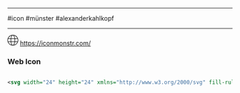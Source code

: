
______
#icon
#münster
#alexanderkahlkopf
_______
<svg width="24" height="24" xmlns="http://www.w3.org/2000/svg" fill-rule="evenodd" clip-rule="evenodd"><path d="M12.02 0c6.614.011 11.98 5.383 11.98 12 0 6.623-5.376 12-12 12-6.623 0-12-5.377-12-12 0-6.617 5.367-11.989 11.981-12h.039zm3.694 16h-7.427c.639 4.266 2.242 7 3.713 7 1.472 0 3.075-2.734 3.714-7m6.535 0h-5.523c-.426 2.985-1.321 5.402-2.485 6.771 3.669-.76 6.671-3.35 8.008-6.771m-14.974 0h-5.524c1.338 3.421 4.34 6.011 8.009 6.771-1.164-1.369-2.059-3.786-2.485-6.771m-.123-7h-5.736c-.331 1.166-.741 3.389 0 6h5.736c-.188-1.814-.215-3.925 0-6m8.691 0h-7.685c-.195 1.8-.225 3.927 0 6h7.685c.196-1.811.224-3.93 0-6m6.742 0h-5.736c.062.592.308 3.019 0 6h5.736c.741-2.612.331-4.835 0-6m-12.825-7.771c-3.669.76-6.671 3.35-8.009 6.771h5.524c.426-2.985 1.321-5.403 2.485-6.771m5.954 6.771c-.639-4.266-2.242-7-3.714-7-1.471 0-3.074 2.734-3.713 7h7.427zm-1.473-6.771c1.164 1.368 2.059 3.786 2.485 6.771h5.523c-1.337-3.421-4.339-6.011-8.008-6.771"/></svg>  https://iconmonstr.com/


### Web Icon
```svg

<svg width="24" height="24" xmlns="http://www.w3.org/2000/svg" fill-rule="evenodd" clip-rule="evenodd"><path d="M12.02 0c6.614.011 11.98 5.383 11.98 12 0 6.623-5.376 12-12 12-6.623 0-12-5.377-12-12 0-6.617 5.367-11.989 11.981-12h.039zm3.694 16h-7.427c.639 4.266 2.242 7 3.713 7 1.472 0 3.075-2.734 3.714-7m6.535 0h-5.523c-.426 2.985-1.321 5.402-2.485 6.771 3.669-.76 6.671-3.35 8.008-6.771m-14.974 0h-5.524c1.338 3.421 4.34 6.011 8.009 6.771-1.164-1.369-2.059-3.786-2.485-6.771m-.123-7h-5.736c-.331 1.166-.741 3.389 0 6h5.736c-.188-1.814-.215-3.925 0-6m8.691 0h-7.685c-.195 1.8-.225 3.927 0 6h7.685c.196-1.811.224-3.93 0-6m6.742 0h-5.736c.062.592.308 3.019 0 6h5.736c.741-2.612.331-4.835 0-6m-12.825-7.771c-3.669.76-6.671 3.35-8.009 6.771h5.524c.426-2.985 1.321-5.403 2.485-6.771m5.954 6.771c-.639-4.266-2.242-7-3.714-7-1.471 0-3.074 2.734-3.713 7h7.427zm-1.473-6.771c1.164 1.368 2.059 3.786 2.485 6.771h5.523c-1.337-3.421-4.339-6.011-8.008-6.771"/></svg>

```